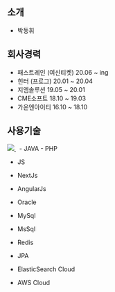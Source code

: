 <!--
**hui0222/hui0222** is a ✨ _special_ ✨ repository because its `README.md` (this file) appears on your GitHub profile.

Here are some ideas to get you started:

- 🔭 I’m currently working on ...
- 🌱 I’m currently learning ...
- 👯 I’m looking to collaborate on ...
- 🤔 I’m looking for help with ...
- 💬 Ask me about ...
- 📫 How to reach me: ...
- 😄 Pronouns: ...
- ⚡ Fun fact: ...
-->

## 소개
- 박동휘

## 회사경력
- 패스트레인 (여신티켓) 20.06 ~ ing
- 힌터 (프로그) 20.01 ~ 20.04
- 지엠솔루션 19.05 ~ 20.01
- CME소프트 18.10 ~ 19.03
- 가온엔아이티 16.10 ~ 18.10

## 사용기술
<a href="링크걸_주소">
    <img src="https://simpleicons.org/icons/jitsi.svg"/>
</a>&nbsp
- JAVA
- PHP

- JS
- NextJs
- AngularJs

- Oracle
- MySql
- MsSql
- Redis

- JPA

- ElasticSearch Cloud

- AWS Cloud



